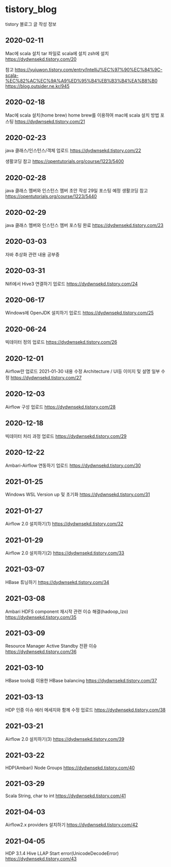 # tistory_blog
tistory 블로그 글 작성 정보

## 2020-02-11
Mac에 scala 설치
tar 파일로 scala에 설치 zsh에 설치
https://dydwnsekd.tistory.com/20

참고
https://yujuwon.tistory.com/entry/IntelliJ%EC%97%90%EC%84%9C-scala-%EC%82%AC%EC%9A%A9%ED%95%B4%EB%B3%B4%EA%B8%B0
https://blog.outsider.ne.kr/945

## 2020-02-18
Mac에 scala 설치(home brew)
home brew를 이용하여 mac에 scala 설치 방법 포스팅
https://dydwnsekd.tistory.com/21

## 2020-02-23
java 클래스/인스턴스/객체 업로드
https://dydwnsekd.tistory.com/22

생활코딩 참고 https://opentutorials.org/course/1223/5400

## 2020-02-28
java 클래스 멤버와 인스턴스 멤버 초안 작성 29일 포스팅 예정
생활코딩 참고 https://opentutorials.org/course/1223/5440

## 2020-02-29
java 클래스 멤버와 인스턴스 멤버 포스팅 완료
https://dydwnsekd.tistory.com/23

## 2020-03-03
자바 추상화 관련 내용 공부중

## 2020-03-31
Nifi에서 Hive3 연결하기 업로드
https://dydwnsekd.tistory.com/24

## 2020-06-17
Windows에 OpenJDK 설치하기 업로드
https://dydwnsekd.tistory.com/25

## 2020-06-24
빅데이터 정의 업로드
https://dydwnsekd.tistory.com/26

## 2020-12-01
Airflow란 업로드
2021-01-30 내용 수정 Architecture / UI등 이미지 및 설명 일부 수정
https://dydwnsekd.tistory.com/27

## 2020-12-03
Airflow 구성 업로드
https://dydwnsekd.tistory.com/28

## 2020-12-18
빅데이터 처리 과정 업로드
https://dydwnsekd.tistory.com/29

## 2020-12-22
Ambari-Airflow 연동하기 업로드
https://dydwnsekd.tistory.com/30

## 2021-01-25
Windows WSL Version up 및 초기화
https://dydwnsekd.tistory.com/31

## 2021-01-27
Airflow 2.0 설치하기(1)
https://dydwnsekd.tistory.com/32

## 2021-01-29
Airflow 2.0 설치하기(2)
https://dydwnsekd.tistory.com/33

## 2021-03-07
HBase 튜닝하기
https://dydwnsekd.tistory.com/34

## 2021-03-08
Ambari HDFS component 재시작 관련 이슈 해결(hadoop_lzo)
https://dydwnsekd.tistory.com/35

## 2021-03-09
Resource Manager Active Standby 전환 이슈
https://dydwnsekd.tistory.com/36

## 2021-03-10
HBase tools를 이용한 HBase balancing
https://dydwnsekd.tistory.com/37

## 2021-03-13
HDP 인증 이슈 에러 메세지와 함께 수정 업로드
https://dydwnsekd.tistory.com/38

## 2021-03-21
Airflow 2.0 설치하기(3)
https://dydwnsekd.tistory.com/39

## 2021-03-22
HDP(Ambari) Node Groups
https://dydwnsekd.tistory.com/40

## 2021-03-29
Scala String, char to int
https://dydwnsekd.tistory.com/41

## 2021-04-03
Airflow2.x providers 설치하기
https://dydwnsekd.tistory.com/42

## 2021-04-05
HDP 3.1.4 Hive LLAP Start error(UnicodeDecodeError)
https://dydwnsekd.tistory.com/43